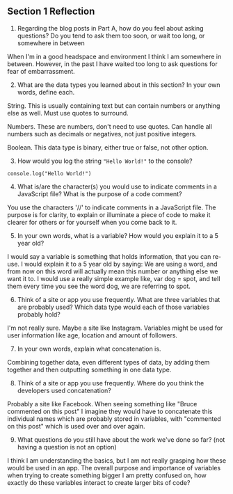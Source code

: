 ## Section 1 Reflection

1. Regarding the blog posts in Part A, how do you feel about asking questions? Do you tend to ask them too soon, or wait too long, or somewhere in between

When I'm in a good headspace and environment I think I am somewhere in between. However, in the past I have waited too long to ask questions for fear of embarrassment.

2. What are the data types you learned about in this section? In your own words, define each.

String. This is usually containing text but can contain numbers or anything else as well. Must use quotes to surround.

Numbers. These are numbers, don't need to use quotes. Can handle all numbers such as decimals or negatives, not just positive integers.

Boolean. This data type is binary, either true or false, not other option.

3. How would you log the string `"Hello World!"` to the console?

`console.log("Hello World!")`

4. What is/are the character(s) you would use to indicate comments in a JavaScript file? What is the purpose of a code comment?

You use the characters '//' to indicate comments in a JavaScript file. The purpose is for clarity, to explain or illuminate a piece of code to make it clearer for others or for yourself when you come back to it.

5. In your own words, what is a variable? How would you explain it to a 5 year old?

I would say a variable is something that holds information, that you can re-use. I would explain it to a 5 year old by saying: We are using a word, and from now on this word will actually mean this number or anything else we want it to. I would use a really simple example like, var dog = spot, and tell them every time you see the word dog, we are referring to spot.

6. Think of a site or app you use frequently. What are three variables that are probably used? Which data type would each of those variables probably hold?

I'm not really sure. Maybe a site like Instagram. Variables might be used for user information like age, location and amount of followers.

7. In your own words, explain what concatenation is.

Combining together data, even different types of data, by adding them together and then outputting something in one data type.

8. Think of a site or app you use frequently. Where do you think the developers used concatenation?

Probably a site like Facebook. When seeing something like "Bruce commented on this post" I imagine they would have to concatenate this individual names which are probably stored in variables, with "commented on this post" which is used over and over again.

9. What questions do you still have about the work we've done so far? (not having a question is not an option)

I think I am understanding the basics, but I am not really grasping how these would be used in an app. The overall purpose and importance of variables when trying to create something bigger I am pretty confused on, how exactly do these variables interact to create larger bits of code?

